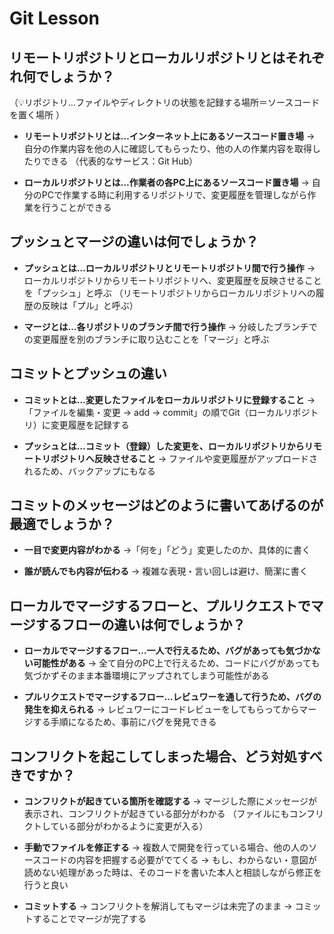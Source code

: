 # Git Lesson

## リモートリポジトリとローカルリポジトリとはそれぞれ何でしょうか？

（💡リポジトリ…ファイルやディレクトリの状態を記録する場所＝ソースコードを置く場所 ）

+ **リモートリポジトリとは…インターネット上にあるソースコード置き場**
→ 自分の作業内容を他の人に確認してもらったり、他の人の作業内容を取得したりできる
（代表的なサービス：Git Hub）

* **ローカルリポジトリとは…作業者の各PC上にあるソースコード置き場**
→ 自分のPCで作業する時に利用するリポジトリで、変更履歴を管理しながら作業を行うことができる

## プッシュとマージの違いは何でしょうか？

+ **プッシュとは…ローカルリポジトリとリモートリポジトリ間で行う操作**
→ ローカルリポジトリからリモートリポジトリへ、変更履歴を反映させることを「プッシュ」と呼ぶ
（リモートリポジトリからローカルリポジトリへの履歴の反映は「プル」と呼ぶ）

* **マージとは…各リポジトリのブランチ間で行う操作**
→ 分岐したブランチでの変更履歴を別のブランチに取り込むことを「マージ」と呼ぶ

## コミットとプッシュの違い

+ **コミットとは…変更したファイルをローカルリポジトリに登録すること**
→ 「ファイルを編集・変更 → add → commit」の順でGit（ローカルリポジトリ）に変更履歴を記録する

* **プッシュとは…コミット（登録）した変更を、ローカルリポジトリからリモートリポジトリへ反映させること**
→ ファイルや変更履歴がアップロードされるため、バックアップにもなる

## コミットのメッセージはどのように書いてあげるのが最適でしょうか？

+ **一目で変更内容がわかる**
→「何を」「どう」変更したのか、具体的に書く

* **誰が読んでも内容が伝わる**
→ 複雑な表現・言い回しは避け、簡潔に書く

## ローカルでマージするフローと、プルリクエストでマージするフローの違いは何でしょうか？

+ **ローカルでマージするフロー…一人で行えるため、バグがあっても気づかない可能性がある**
→ 全て自分のPC上で行えるため、コードにバグがあっても気づかずそのまま本番環境にアップされてしまう可能性がある

* **プルリクエストでマージするフロー…レビュワーを通して行うため、バグの発生を抑えられる**
→ レビュワーにコードレビューをしてもらってからマージする手順になるため、事前にバグを発見できる


## コンフリクトを起こしてしまった場合、どう対処すべきですか？

+ **コンフリクトが起きている箇所を確認する**
→ マージした際にメッセージが表示され、コンフリクトが起きている部分がわかる
（ファイルにもコンフリクトしている部分がわかるように変更が入る）

* **手動でファイルを修正する**
→ 複数人で開発を行っている場合、他の人のソースコードの内容を把握する必要がでてくる
→ もし、わからない・意図が読めない処理があった時は、そのコードを書いた本人と相談しながら修正を行うと良い

+ **コミットする**
→ コンフリクトを解消してもマージは未完了のまま
→ コミットすることでマージが完了する